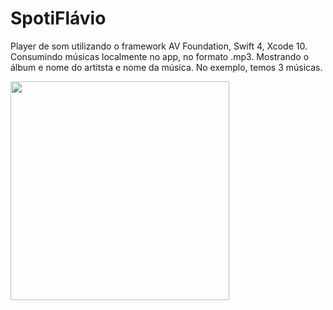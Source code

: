 # SpotiFlávio

Player de som utilizando o framework AV Foundation, Swift 4, Xcode 10. Consumindo músicas localmente no app, no 
formato .mp3. Mostrando o álbum e nome do artitsta e nome da música. No exemplo, temos 3 músicas.

<p align = "left">
<img src="" width="350" alt="">


